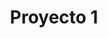 ---
slug: Proyecto1
title: Proyecto 1
company: CUMTUAL
img: galeria2.jpg
description: Primer Proyecto
---